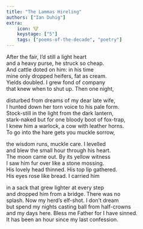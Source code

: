 ```yaml
---
title: "The Lammas Hireling"
authors: ["Ian Duhig"]
extra:
    icon: 🐮
    keystage: ["5"]
    tags: ["poems-of-the-decade", "poetry"]
---
```

After the fair, I’d still a light heart  
and a heavy purse, he struck so cheap.  
And cattle doted on him: in his time  
mine only dropped heifers, fat as cream.  
Yields doubled. I grew fond of company  
that knew when to shut up. Then one night,  
   
disturbed from dreams of my dear late wife,  
I hunted down her torn voice to his pale form.  
Stock-still in the light from the dark lantern,  
stark-naked but for one bloody boot of fox-trap,  
I knew him a warlock, a cow with leather horns.  
To go into the hare gets you muckle sorrow,  
   
the wisdom runs, muckle care. I levelled  
and blew the small hour through his heart.  
The moon came out. By its yellow witness  
I saw him fur over like a stone mossing.  
His lovely head thinned. His top lip gathered.  
His eyes rose like bread. I carried him  
   
in a sack that grew lighter at every step  
and dropped him from a bridge. There was no  
splash. Now my herd’s elf-shot. I don’t dream  
but spend my nights casting ball from half-crowns  
and my days here. Bless me Father for I have sinned.  
It has been an hour since my last confession.

